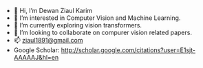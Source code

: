 - 👋 Hi, I’m Dewan Ziaul Karim
- 👀 I’m interested in Computer Vision and Machine Learning.
- 🌱 I’m currently exploring vision transformers.
- 💞️ I’m looking to collaborate on compurer vision related papers.
- 📫 ziaul1891@gmail.com
- Google Scholar: http://scholar.google.com/citations?user=E1sjt-AAAAAJ&hl=en

<!---
ziaul1891/ziaul1891 is a ✨ special ✨ repository because its `README.md` (this file) appears on your GitHub profile.
You can click the Preview link to take a look at your changes.
--->
